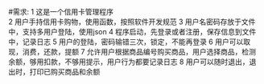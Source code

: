 #需求:
    1 这是一个信用卡管理程序  
    2 用户手持信用卡购物，使用函数，按照软件开发规范
    3 用户名密码存放于文件中，支持多用户登陆，使用json
    4 程序启动，先登录或者注册，保存信息到文件中，记录日志
    5 用户的登陆，密码输错三次，锁定，不能再登录
    6 用户可以取现，消费，还款，提额
    7 允许用户根据商品编号购买商品，用户选择商品，检测余额，够用扣款，不够用提示，用户行为都要记录日志
    8 用户可以随时退出，退出时，打印已购买商品和余额  